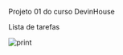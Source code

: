 Projeto 01 do curso DevinHouse

Lista de tarefas

![print](https://user-images.githubusercontent.com/65000871/133852680-4571a9cb-efcc-4618-9e2f-624986dc78a3.png)
 
